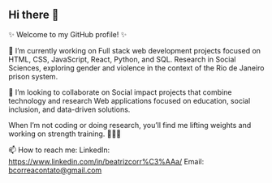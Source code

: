 ## Hi there 👋
✨ Welcome to my GitHub profile! ✨

🔭 I’m currently working on
Full stack web development projects focused on HTML, CSS, JavaScript, React, Python, and SQL.
Research in Social Sciences, exploring gender and violence in the context of the Rio de Janeiro prison system.

👯 I’m looking to collaborate on
Social impact projects that combine technology and research
Web applications focused on education, social inclusion, and data-driven solutions.

When I’m not coding or doing research, you’ll find me lifting weights and working on strength training. 🏋️‍♀️💪

📫 How to reach me:
LinkedIn: https://www.linkedin.com/in/beatrizcorr%C3%AAa/
Email: bcorreacontato@gmail.com
